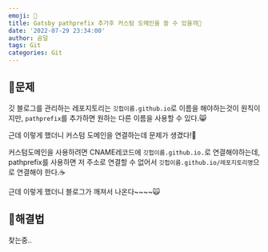 ```yaml
---
emoji: 🍨
title: Gatsby pathprefix 추가후 커스텀 도메인을 쓸 수 있을까🌊
date: '2022-07-29 23:34:00'
author: 곰덜
tags: Git
categories: Git
---
```


## 🍰문제

깃 블로그를 관리하는 레포지토리는 `깃헙이름.github.io`로 이름을 해야하는것이 원칙이지만, `pathprefix`를 추가하면 원하는 다른 이름을 사용할 수 있다.😸

근데 이렇게 했더니 커스텀 도메인을 연결하는데 문제가 생겼다!🐧

커스텀도메인을 사용하려면 CNAME레코드에 `깃헙이름.github.io.`로 연결해야하는데, pathprefix를 사용하면 저 주소로 연결할 수 없어서 `깃헙이름.github.io/레포지토리명`으로 연결해야 한다.☕

근데 이렇게 했더니 블로그가 깨져서 나온다~~~~🙀



## 🌊해결법

찾는중..

```toc

```
